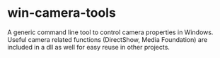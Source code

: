 # win-camera-tools
A generic command line tool to control camera properties in Windows. Useful camera related functions (DirectShow, Media Foundation) are included in a dll as well for easy reuse in other projects.
